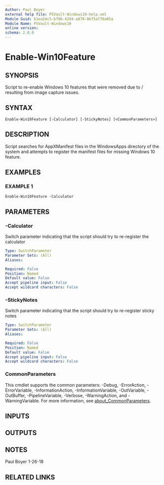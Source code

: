 ```yaml
---
Author: Paul Boyer
external help file: PSVault-Windows10-help.xml
Module Guid: b1ea24c5-bf86-42d4-a870-86f5af76a05a
Module Name: PSVault-Windows10
online version:
schema: 2.0.0
---
```


# Enable-Win10Feature

## SYNOPSIS
Script to re-enable Windows 10 features that were removed due to / resulting from image capture issues.

## SYNTAX

```
Enable-Win10Feature [-Calculator] [-StickyNotes] [<CommonParameters>]
```

## DESCRIPTION
Script searches for AppXManifest files in the WindowsApps directory of the system and attempts to register the manifest files for missing Windows 10 feature.

## EXAMPLES

### EXAMPLE 1
```
Enable-Win10Feature -Calculator
```

## PARAMETERS

### -Calculator
Switch parameter indicating that the script should try to re-register the calculator

```yaml
Type: SwitchParameter
Parameter Sets: (All)
Aliases:

Required: False
Position: Named
Default value: False
Accept pipeline input: False
Accept wildcard characters: False
```

### -StickyNotes
Switch parameter indicating that the script should try to re-register sticky notes

```yaml
Type: SwitchParameter
Parameter Sets: (All)
Aliases:

Required: False
Position: Named
Default value: False
Accept pipeline input: False
Accept wildcard characters: False
```

### CommonParameters
This cmdlet supports the common parameters: -Debug, -ErrorAction, -ErrorVariable, -InformationAction, -InformationVariable, -OutVariable, -OutBuffer, -PipelineVariable, -Verbose, -WarningAction, and -WarningVariable. For more information, see [about_CommonParameters](http://go.microsoft.com/fwlink/?LinkID=113216).

## INPUTS

## OUTPUTS

## NOTES
Paul Boyer 1-26-18

## RELATED LINKS
